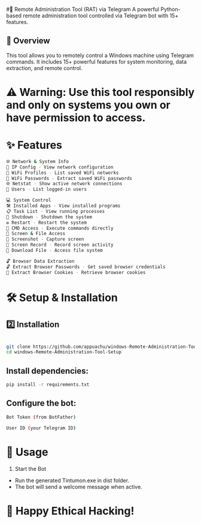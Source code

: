 #🔹 Remote Administration Tool (RAT) via Telegram
A powerful Python-based remote administration tool controlled via Telegram bot with 15+ features.

## 📌 Overview
This tool allows you to remotely control a Windows machine using Telegram commands. It includes 15+ powerful features for system monitoring, data extraction, and remote control.

# ⚠️ Warning: Use this tool responsibly and only on systems you own or have permission to access.

# ✨ Features
```bash
🌐 Network & System Info
📌 IP Config - View network configuration
📡 WiFi Profiles - List saved WiFi networks
🔐 WiFi Passwords - Extract saved WiFi passwords
🌐 Netstat - Show active network connections
👥 Users - List logged-in users

💻 System Control
🛠 Installed Apps - View installed programs
📋 Task List - View running processes
🔴 Shutdown - Shutdown the system
♻ Restart - Restart the system
🔹 CMD Access - Execute commands directly
📸 Screen & File Access
📸 Screenshot - Capture screen
🎥 Screen Record - Record screen activity
📂 Download File - Access file system

🔓 Browser Data Extraction
🔓 Extract Browser Passwords - Get saved browser credentials
🍪 Extract Browser Cookies - Retrieve browser cookies
```
# 🛠️ Setup & Installation
## 2️⃣ Installation
```bash

git clone https://github.com/appuachu/windows-Remote-Administration-Tool-Setup.git
cd windows-Remote-Administration-Tool-Setup

```

## Install dependencies:

```bash
pip install -r requirements.txt

```

## Configure the bot:

```bash
Bot Token (from BotFather)

User ID (your Telegram ID)
```

# 🚀 Usage
1. Start the Bot
* Run the generated Tintumon.exe in dist folder.
* The bot will send a welcome message when active.

# 🚀 Happy Ethical Hacking! 
